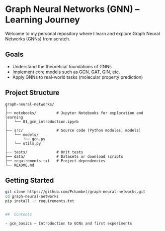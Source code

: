 # Graph Neural Networks (GNN) – Learning Journey

Welcome to my personal repository where I learn and explore Graph Neural Networks (GNNs) from scratch.

##  Goals

- Understand the theoretical foundations of GNNs
- Implement core models such as GCN, GAT, GIN, etc.
- Apply GNNs to real-world tasks (molecular property prediction)

##  Project Structure

```
graph-neural-networks/
│
├── notebooks/         # Jupyter Notebooks for exploration and learning
│   └── 01_gcn_introduction.ipynb
│
├── src/               # Source code (Python modules, models)
│   └── models/
│       └── gcn.py
│   └── utils.py
│
├── tests/             # Unit tests
├── data/              # Datasets or download scripts
├── requirements.txt   # Project dependencies
└── README.md
```


##  Getting Started

```bash
git clone https://github.com/Pchambet/graph-neural-networks.git
cd graph-neural-networks
pip install -r requirements.txt


##  Contents

- gcn_basics — Introduction to GCNs and first experiments